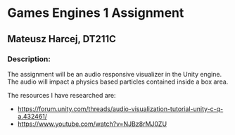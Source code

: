 # Games Engines 1 Assignment
## Mateusz Harcej, DT211C

### **Description:**
The assignment will be an audio responsive visualizer in the Unity engine. The audio will impact a physics based particles contained inside a box area. 

The resources I have researched are:

- https://forum.unity.com/threads/audio-visualization-tutorial-unity-c-q-a.432461/ 
- https://www.youtube.com/watch?v=NJBz8rMJ0ZU




